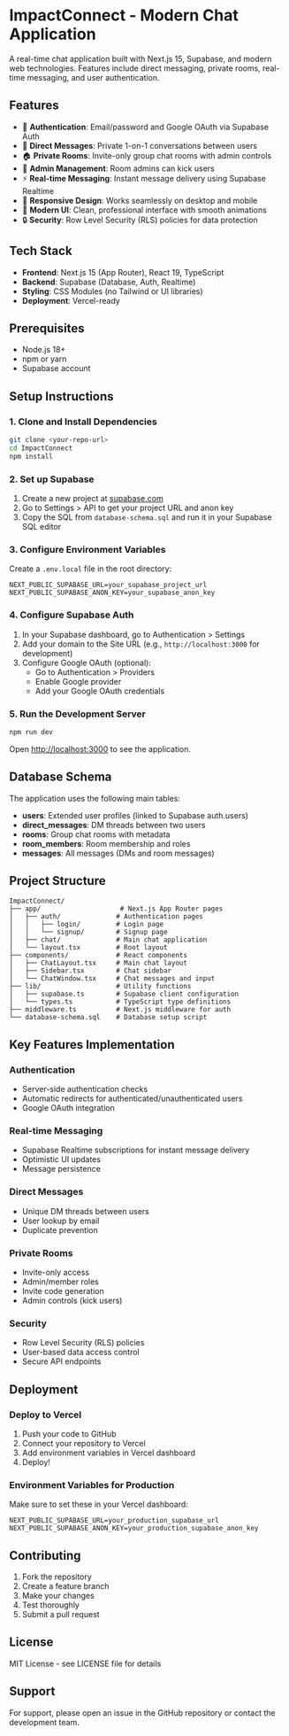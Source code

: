 # ImpactConnect - Modern Chat Application

A real-time chat application built with Next.js 15, Supabase, and modern web technologies. Features include direct messaging, private rooms, real-time messaging, and user authentication.

## Features

- 🔐 **Authentication**: Email/password and Google OAuth via Supabase Auth
- 💬 **Direct Messages**: Private 1-on-1 conversations between users
- 🏠 **Private Rooms**: Invite-only group chat rooms with admin controls
- 👑 **Admin Management**: Room admins can kick users
- ⚡ **Real-time Messaging**: Instant message delivery using Supabase Realtime
- 📱 **Responsive Design**: Works seamlessly on desktop and mobile
- 🎨 **Modern UI**: Clean, professional interface with smooth animations
- 🔒 **Security**: Row Level Security (RLS) policies for data protection

## Tech Stack

- **Frontend**: Next.js 15 (App Router), React 19, TypeScript
- **Backend**: Supabase (Database, Auth, Realtime)
- **Styling**: CSS Modules (no Tailwind or UI libraries)
- **Deployment**: Vercel-ready

## Prerequisites

- Node.js 18+
- npm or yarn
- Supabase account

## Setup Instructions

### 1. Clone and Install Dependencies

```bash
git clone <your-repo-url>
cd ImpactConnect
npm install
```

### 2. Set up Supabase

1. Create a new project at [supabase.com](https://supabase.com)
2. Go to Settings > API to get your project URL and anon key
3. Copy the SQL from `database-schema.sql` and run it in your Supabase SQL editor

### 3. Configure Environment Variables

Create a `.env.local` file in the root directory:

```env
NEXT_PUBLIC_SUPABASE_URL=your_supabase_project_url
NEXT_PUBLIC_SUPABASE_ANON_KEY=your_supabase_anon_key
```

### 4. Configure Supabase Auth

1. In your Supabase dashboard, go to Authentication > Settings
2. Add your domain to the Site URL (e.g., `http://localhost:3000` for development)
3. Configure Google OAuth (optional):
   - Go to Authentication > Providers
   - Enable Google provider
   - Add your Google OAuth credentials

### 5. Run the Development Server

```bash
npm run dev
```

Open [http://localhost:3000](http://localhost:3000) to see the application.

## Database Schema

The application uses the following main tables:

- **users**: Extended user profiles (linked to Supabase auth.users)
- **direct_messages**: DM threads between two users
- **rooms**: Group chat rooms with metadata
- **room_members**: Room membership and roles
- **messages**: All messages (DMs and room messages)

## Project Structure

```
ImpactConnect/
├── app/                    # Next.js App Router pages
│   ├── auth/              # Authentication pages
│   │   ├── login/         # Login page
│   │   └── signup/        # Signup page
│   ├── chat/              # Main chat application
│   └── layout.tsx         # Root layout
├── components/            # React components
│   ├── ChatLayout.tsx     # Main chat layout
│   ├── Sidebar.tsx        # Chat sidebar
│   └── ChatWindow.tsx     # Chat messages and input
├── lib/                   # Utility functions
│   ├── supabase.ts        # Supabase client configuration
│   └── types.ts           # TypeScript type definitions
├── middleware.ts          # Next.js middleware for auth
└── database-schema.sql    # Database setup script
```

## Key Features Implementation

### Authentication

- Server-side authentication checks
- Automatic redirects for authenticated/unauthenticated users
- Google OAuth integration

### Real-time Messaging

- Supabase Realtime subscriptions for instant message delivery
- Optimistic UI updates
- Message persistence

### Direct Messages

- Unique DM threads between users
- User lookup by email
- Duplicate prevention

### Private Rooms

- Invite-only access
- Admin/member roles
- Invite code generation
- Admin controls (kick users)

### Security

- Row Level Security (RLS) policies
- User-based data access control
- Secure API endpoints

## Deployment

### Deploy to Vercel

1. Push your code to GitHub
2. Connect your repository to Vercel
3. Add environment variables in Vercel dashboard
4. Deploy!

### Environment Variables for Production

Make sure to set these in your Vercel dashboard:

```env
NEXT_PUBLIC_SUPABASE_URL=your_production_supabase_url
NEXT_PUBLIC_SUPABASE_ANON_KEY=your_production_supabase_anon_key
```

## Contributing

1. Fork the repository
2. Create a feature branch
3. Make your changes
4. Test thoroughly
5. Submit a pull request

## License

MIT License - see LICENSE file for details

## Support

For support, please open an issue in the GitHub repository or contact the development team.
